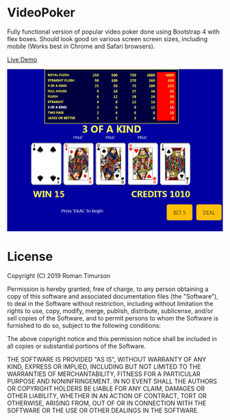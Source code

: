 # VideoPoker
Fully functional version of popular video poker done using Bootstrap 4 with flex boxes.  Should look good on various screen screen sizes, including mobile (Works best in Chrome and Safari browsers).

[Live Demo](https://timurson.github.io/projects/Poker/index.html)

![Alt Text](https://github.com/timurson/VideoPoker/blob/master/screenshot.PNG)

# License
Copyright (C) 2019 Roman Timurson

Permission is hereby granted, free of charge, to any person obtaining a copy of this software and associated documentation files (the "Software"), to deal in the Software without restriction, including without limitation the rights to use, copy, modify, merge, publish, distribute, sublicense, and/or sell copies of the Software, and to permit persons to whom the Software is furnished to do so, subject to the following conditions:

The above copyright notice and this permission notice shall be included in all copies or substantial portions of the Software.

THE SOFTWARE IS PROVIDED "AS IS", WITHOUT WARRANTY OF ANY KIND, EXPRESS OR IMPLIED, INCLUDING BUT NOT LIMITED TO THE WARRANTIES OF MERCHANTABILITY, FITNESS FOR A PARTICULAR PURPOSE AND NONINFRINGEMENT. IN NO EVENT SHALL THE AUTHORS OR COPYRIGHT HOLDERS BE LIABLE FOR ANY CLAIM, DAMAGES OR OTHER LIABILITY, WHETHER IN AN ACTION OF CONTRACT, TORT OR OTHERWISE, ARISING FROM, OUT OF OR IN CONNECTION WITH THE SOFTWARE OR THE USE OR OTHER DEALINGS IN THE SOFTWARE.
